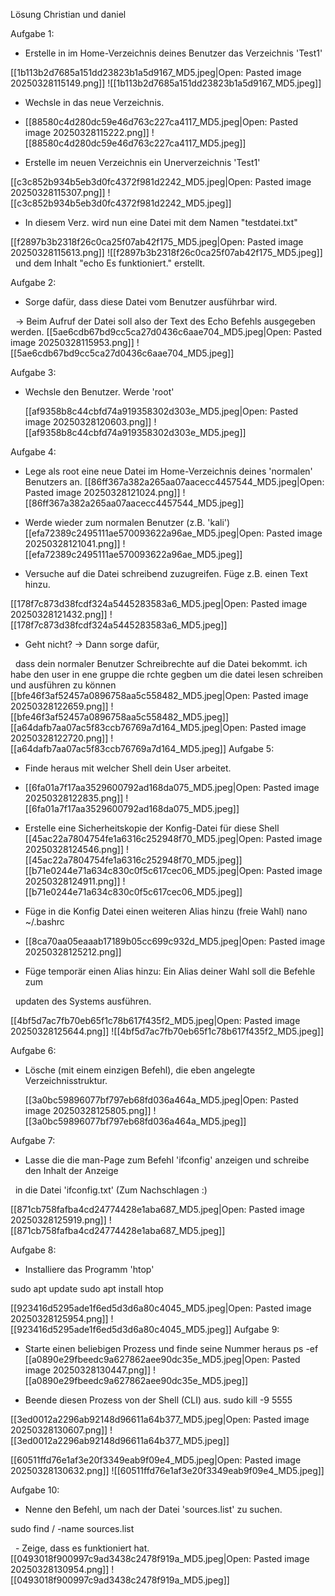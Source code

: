 Lösung Christian und daniel

Aufgabe 1:

- Erstelle in im Home-Verzeichnis deines Benutzer das Verzeichnis 'Test1'

[[1b113b2d7685a151dd23823b1a5d9167_MD5.jpeg|Open: Pasted image 20250328115149.png]]
![[1b113b2d7685a151dd23823b1a5d9167_MD5.jpeg]]

- Wechsle in das neue Verzeichnis.
- [[88580c4d280dc59e46d763c227ca4117_MD5.jpeg|Open: Pasted image 20250328115222.png]]
![[88580c4d280dc59e46d763c227ca4117_MD5.jpeg]]

- Erstelle im neuen Verzeichnis ein Unerverzeichnis 'Test1'

[[c3c852b934b5eb3d0fc4372f981d2242_MD5.jpeg|Open: Pasted image 20250328115307.png]]
![[c3c852b934b5eb3d0fc4372f981d2242_MD5.jpeg]]

- In diesem Verz. wird nun eine Datei mit dem Namen "testdatei.txt"


[[f2897b3b2318f26c0ca25f07ab42f175_MD5.jpeg|Open: Pasted image 20250328115613.png]]
![[f2897b3b2318f26c0ca25f07ab42f175_MD5.jpeg]]
  und dem Inhalt "echo Es funktioniert." erstellt.

  

Aufgabe 2:

- Sorge dafür, dass diese Datei vom Benutzer ausführbar wird.

  -> Beim Aufruf der Datei soll also der Text des Echo Befehls ausgegeben werden.
[[5ae6cdb67bd9cc5ca27d0436c6aae704_MD5.jpeg|Open: Pasted image 20250328115953.png]]
![[5ae6cdb67bd9cc5ca27d0436c6aae704_MD5.jpeg]]

Aufgabe 3:

- Wechsle den Benutzer. Werde 'root'

  [[af9358b8c44cbfd74a919358302d303e_MD5.jpeg|Open: Pasted image 20250328120603.png]]
![[af9358b8c44cbfd74a919358302d303e_MD5.jpeg]]

Aufgabe 4:

- Lege als root eine neue Datei im Home-Verzeichnis deines 'normalen' Benutzers an.
[[86ff367a382a265aa07aacecc4457544_MD5.jpeg|Open: Pasted image 20250328121024.png]]
![[86ff367a382a265aa07aacecc4457544_MD5.jpeg]]
- Werde wieder zum normalen Benutzer (z.B. 'kali')
[[efa72389c2495111ae570093622a96ae_MD5.jpeg|Open: Pasted image 20250328121041.png]]
![[efa72389c2495111ae570093622a96ae_MD5.jpeg]]

- Versuche auf die Datei schreibend zuzugreifen. Füge z.B. einen Text hinzu.

[[178f7c873d38fcdf324a5445283583a6_MD5.jpeg|Open: Pasted image 20250328121432.png]]
![[178f7c873d38fcdf324a5445283583a6_MD5.jpeg]]

- Geht nicht? -> Dann sorge dafür,

  dass dein normaler Benutzer Schreibrechte auf die Datei bekommt.
ich habe den user in ene gruppe die rchte gegben um die datei  lesen schreiben und ausführen zu können 
  [[bfe46f3af52457a0896758aa5c558482_MD5.jpeg|Open: Pasted image 20250328122659.png]]
![[bfe46f3af52457a0896758aa5c558482_MD5.jpeg]]
[[a64dafb7aa07ac5f83ccb76769a7d164_MD5.jpeg|Open: Pasted image 20250328122720.png]]
![[a64dafb7aa07ac5f83ccb76769a7d164_MD5.jpeg]]
Aufgabe 5:

- Finde heraus mit welcher Shell dein User arbeitet.
- [[6fa01a7f17aa3529600792ad168da075_MD5.jpeg|Open: Pasted image 20250328122835.png]]
![[6fa01a7f17aa3529600792ad168da075_MD5.jpeg]]

- Erstelle eine Sicherheitskopie der Konfig-Datei für diese Shell
[[45ac22a7804754fe1a6316c252948f70_MD5.jpeg|Open: Pasted image 20250328124546.png]]
![[45ac22a7804754fe1a6316c252948f70_MD5.jpeg]]
[[b71e0244e71a634c830c0f5c617cec06_MD5.jpeg|Open: Pasted image 20250328124911.png]]
![[b71e0244e71a634c830c0f5c617cec06_MD5.jpeg]]
- Füge in die Konfig Datei einen weiteren Alias hinzu (freie Wahl)
 nano ~/.bashrc
- [[8ca70aa05eaaab17189b05cc699c932d_MD5.jpeg|Open: Pasted image 20250328125212.png]]



- Füge temporär einen Alias hinzu: Ein Alias deiner Wahl soll die Befehle zum 

  updaten des Systems ausführen.

[[4bf5d7ac7fb70eb65f1c78b617f435f2_MD5.jpeg|Open: Pasted image 20250328125644.png]]
![[4bf5d7ac7fb70eb65f1c78b617f435f2_MD5.jpeg]]

  

Aufgabe 6:

- Lösche (mit einem einzigen Befehl), die eben angelegte Verzeichnisstruktur.

  [[3a0bc59896077bf797eb68fd036a464a_MD5.jpeg|Open: Pasted image 20250328125805.png]]
![[3a0bc59896077bf797eb68fd036a464a_MD5.jpeg]]

Aufgabe 7:

- Lasse die die man-Page zum Befehl 'ifconfig' anzeigen und schreibe den Inhalt der Anzeige

  in die Datei 'ifconfig.txt' (Zum Nachschlagen :)

  [[871cb758fafba4cd24774428e1aba687_MD5.jpeg|Open: Pasted image 20250328125919.png]]
![[871cb758fafba4cd24774428e1aba687_MD5.jpeg]]

Aufgabe 8:

- Installiere das Programm 'htop'

sudo apt update
sudo apt install htop
  
[[923416d5295ade1f6ed5d3d6a80c4045_MD5.jpeg|Open: Pasted image 20250328125954.png]]
![[923416d5295ade1f6ed5d3d6a80c4045_MD5.jpeg]]
Aufgabe 9:

- Starte einen beliebigen Prozess und finde seine Nummer heraus
ps -ef
[[a0890e29fbeedc9a627862aee90dc35e_MD5.jpeg|Open: Pasted image 20250328130447.png]]
![[a0890e29fbeedc9a627862aee90dc35e_MD5.jpeg]]

- Beende diesen Prozess von der Shell (CLI) aus.
sudo kill -9 5555

[[3ed0012a2296ab92148d96611a64b377_MD5.jpeg|Open: Pasted image 20250328130607.png]]
![[3ed0012a2296ab92148d96611a64b377_MD5.jpeg]]


[[60511ffd76e1af3e20f3349eab9f09e4_MD5.jpeg|Open: Pasted image 20250328130632.png]]
![[60511ffd76e1af3e20f3349eab9f09e4_MD5.jpeg]]
  

Aufgabe 10:

- Nenne den Befehl, um nach der Datei 'sources.list' zu suchen.

sudo find / -name sources.list

  - Zeige, dass es funktioniert hat.
[[0493018f900997c9ad3438c2478f919a_MD5.jpeg|Open: Pasted image 20250328130954.png]]
![[0493018f900997c9ad3438c2478f919a_MD5.jpeg]]